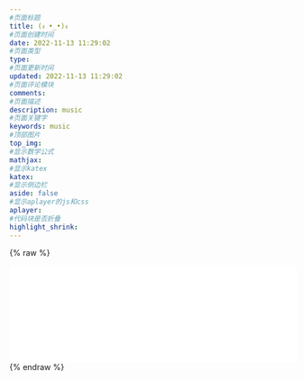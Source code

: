 ```yaml
---
#页面标题
title: (ง •_•)ง
#页面创建时间
date: 2022-11-13 11:29:02
#页面类型
type: 
#页面更新时间
updated: 2022-11-13 11:29:02
#页面评论模块
comments: 
#页面描述
description: music
#页面关键字
keywords: music
#顶部图片
top_img: 
#显示数学公式
mathjax: 
#显示katex
katex:
#显示侧边栏
aside: false
#显示aplayer的js和css
aplayer: 
#代码块是否折叠
highlight_shrink: 
---
```




{% raw %}
<iframe frameborder="no" border="0" marginwidth="0" marginheight="0"  width=510 height=86  src="//music.163.com/outchain/player?type=2&id=167655&auto=1&height=66"></iframe>
<iframe frameborder="no" border="0" marginwidth="0" marginheight="0" width=510 height=86 src="//music.163.com/outchain/player?type=2&id=1472480890&auto=0&height=66"></iframe>
{% endraw %}


